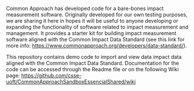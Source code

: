 Common Approach has developed code for a bare-bones impact measurement software. Originally developed for our own testing purposes, we are sharing it here in hopes it will be useful to anyone developing or expanding the functionality of software related to impact measurement and management. It provides a starter kit for building impact measurement software aligned with the Common Impact Data Standard (see this link for more info: https://www.commonapproach.org/developers/data-standard/). 

This repository contains demo code to import and view data impact data aligned with the Common Impact Data Standard. Documentation for the code can be accessed through the Readme file or on the following Wiki page: https://github.com/csse-uoft/CommonApproachSandboxEssencialShared/wiki
